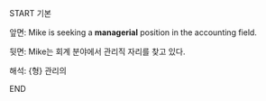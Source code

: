 START
기본

앞면:
Mike is seeking a **managerial** position in the accounting field.


뒷면:
Mike는 회계 분야에서 관리직 자리를 찾고 있다.


해석:
{형} 관리의
<!--ID: 1740392419693-->
END